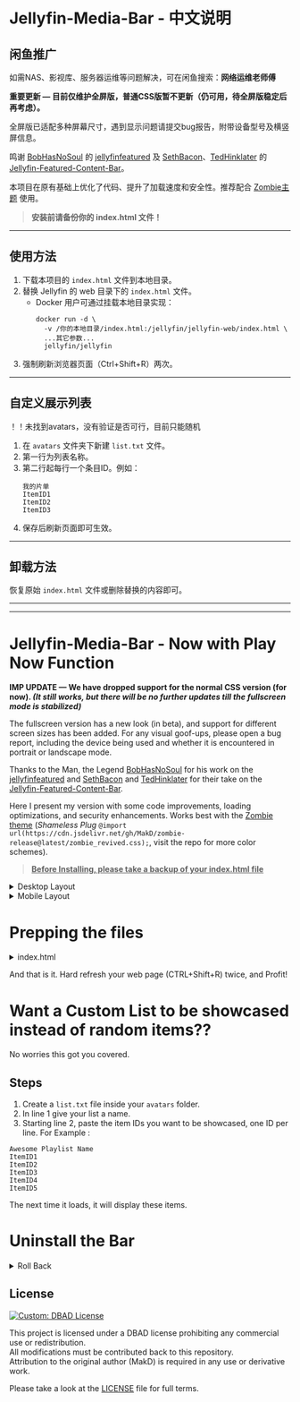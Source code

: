 # Jellyfin-Media-Bar - 中文说明
## 闲鱼推广

如需NAS、影视库、服务器运维等问题解决，可在闲鱼搜索：**网络运维老师傅**  


**重要更新 — 目前仅维护全屏版，普通CSS版暂不更新（仍可用，待全屏版稳定后再考虑）。**

全屏版已适配多种屏幕尺寸，遇到显示问题请提交bug报告，附带设备型号及横竖屏信息。

鸣谢 [BobHasNoSoul](https://github.com/BobHasNoSoul) 的 [jellyfinfeatured](https://github.com/BobHasNoSoul/jellyfin-featured) 及 [SethBacon](https://forum.jellyfin.org/u-sethbacon)、[TedHinklater](https://github.com/tedhinklater) 的 [Jellyfin-Featured-Content-Bar](https://github.com/tedhinklater/Jellyfin-Featured-Content-Bar)。

本项目在原有基础上优化了代码、提升了加载速度和安全性。推荐配合 [Zombie主题](https://github.com/MakD/zombie-release) 使用。

> **安装前请备份你的 index.html 文件！**

---

## 使用方法

1. 下载本项目的 `index.html` 文件到本地目录。
2. 替换 Jellyfin 的 web 目录下的 `index.html` 文件。
   - Docker 用户可通过挂载本地目录实现：
     ```shell
     docker run -d \
       -v /你的本地目录/index.html:/jellyfin/jellyfin-web/index.html \
       ...其它参数...
       jellyfin/jellyfin
     ```
3. 强制刷新浏览器页面（Ctrl+Shift+R）两次。

---

## 自定义展示列表
！！未找到avatars，没有验证是否可行，目前只能随机
1. 在 `avatars` 文件夹下新建 `list.txt` 文件。
2. 第一行为列表名称。
3. 第二行起每行一个条目ID。例如：
   ```
   我的片单
   ItemID1
   ItemID2
   ItemID3
   ```
4. 保存后刷新页面即可生效。

---

## 卸载方法

恢复原始 `index.html` 文件或删除替换的内容即可。

---



---
# Jellyfin-Media-Bar - Now with Play Now Function

**IMP UPDATE — We have dropped support for the normal CSS version (for now). _(It still works, but there will be no further updates till the fullscreen mode is stabilized)_** 

The fullscreen version has a new look (in beta), and support for different screen sizes has been added. For any visual goof-ups, please open a bug report, including the device being used and whether it is encountered in portrait or landscape mode.


Thanks to the Man, the Legend [BobHasNoSoul](https://github.com/BobHasNoSoul) for his work on the [jellyfinfeatured](https://github.com/BobHasNoSoul/jellyfin-featured) and [SethBacon](https://forum.jellyfin.org/u-sethbacon) and [TedHinklater](https://github.com/tedhinklater) for their take on the [Jellyfin-Featured-Content-Bar](https://github.com/tedhinklater/Jellyfin-Featured-Content-Bar). 

Here I present my version with some code improvements, loading optimizations, and security enhancements. Works best with the [Zombie theme](https://github.com/MakD/zombie-release) (_Shameless Plug_ `@import url(https://cdn.jsdelivr.net/gh/MakD/zombie-release@latest/zombie_revived.css);`, visit the repo for more color schemes).


> <ins>**Before Installing, please take a backup of your index.html file**<ins>

<details>
<summary> Desktop Layout </summary>
  
![Jellyfin Desktop Layout](https://raw.githubusercontent.com/MakD/Jellyfin-Media-Bar/refs/heads/main/img/Jelly-Web%20-%20Fullscreen%20Mode.png)
  
</details>

<details>

<summary> Mobile Layout </summary>
  
![Jellyfin Mobile Layout](https://raw.githubusercontent.com/MakD/Jellyfin-Media-Bar/refs/heads/main/img/Jelly-Mobile-Fullscreen.png)

</details>


# Prepping the files
<details>
  
<summary>index.html</summary>

  1. Navigate to your `jellyfin-web` folder and search for the file index.html. (you can use any code editor, just remember to open with administrator privileges.
  2. Search for `</head>`
  3. Just before the `</head>`, plug the below code
```
    <link rel="stylesheet" href="https://cdn.jsdelivr.net/gh/king5599/Jellyfin-Bar@latest/slideshowpure.css" />
    <script async src="https://cdn.jsdelivr.net/gh/king5599/Jellyfin-Bar@latest/slideshowpure.js"></script>
```
</details>

And that is it. Hard refresh your web page (CTRL+Shift+R) twice, and Profit!

# Want a Custom List to be showcased instead of random items??

No worries this got you covered. 

## Steps

1. Create a `list.txt` file inside your `avatars` folder.
2. In line 1 give your list a name.
3. Starting line 2, paste the item IDs you want to be showcased, one ID per line. For Example :

```
Awesome Playlist Name
ItemID1
ItemID2
ItemID3
ItemID4
ItemID5
```
The next time it loads, it will display these items.

# Uninstall the Bar

<details>
  
<summary> Roll Back </summary>

Restore the `index.html` file / remove the lines added and you are good to go!!!

</details>


## License

[![Custom: DBAD License](https://img.shields.io/badge/License-Don't_Be_A_Dick-red)](LICENSE)


This project is licensed under a DBAD license prohibiting any commercial use or redistribution.  
All modifications must be contributed back to this repository.  
Attribution to the original author (MakD) is required in any use or derivative work.

Please take a look at the [LICENSE](LICENSE) file for full terms.
